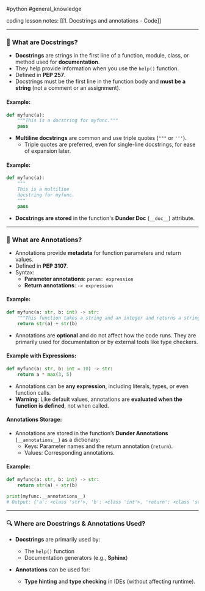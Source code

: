 #python #general_knowledge 

coding lesson notes: [[1. Docstrings and annotations - Code]]

---
### 📌 **What are Docstrings?**

- **Docstrings** are strings in the first line of a function, module, class, or method used for **documentation**.
- They help provide information when you use the `help()` function.
- Defined in **PEP 257**.
- Docstrings must be the first line in the function body and **must be a string** (not a comment or an assignment).
  
#### Example:
```python
def myfunc(a):
    """This is a docstring for myfunc."""
    pass
```

- **Multiline docstrings** are common and use triple quotes (`"""` or `'''`).
  - Triple quotes are preferred, even for single-line docstrings, for ease of expansion later.
  
#### Example:
```python
def myfunc(a):
    """
    This is a multiline
    docstring for myfunc.
    """
    pass
```

- **Docstrings are stored** in the function's **Dunder Doc** (`__doc__`) attribute.

---

### 📌 **What are Annotations?**

- Annotations provide **metadata** for function parameters and return values.
- Defined in **PEP 3107**.
- Syntax:
  - **Parameter annotations**: `param: expression`
  - **Return annotations**: `-> expression`

#### Example:
```python
def myfunc(a: str, b: int) -> str:
    """This function takes a string and an integer and returns a string."""
    return str(a) + str(b)
```

- Annotations are **optional** and do not affect how the code runs. They are primarily used for documentation or by external tools like type checkers.

#### Example with Expressions:
```python
def myfunc(a: str, b: int = 10) -> str:
    return a * max(3, 5)
```
- Annotations can be **any expression**, including literals, types, or even function calls.
- **Warning**: Like default values, annotations are **evaluated when the function is defined**, not when called.

#### Annotations Storage:
- Annotations are stored in the function’s **Dunder Annotations** (`__annotations__`) as a dictionary:
  - Keys: Parameter names and the return annotation (`return`).
  - Values: Corresponding annotations.

#### Example:
```python
def myfunc(a: str, b: int) -> str:
    return str(a) + str(b)

print(myfunc.__annotations__)
# Output: {'a': <class 'str'>, 'b': <class 'int'>, 'return': <class 'str'>}
```

---

### 🔍 **Where are Docstrings & Annotations Used?**
- **Docstrings** are primarily used by:
  - The `help()` function
  - Documentation generators (e.g., **Sphinx**)
  
- **Annotations** can be used for:
  - **Type hinting** and **type checking** in IDEs (without affecting runtime).